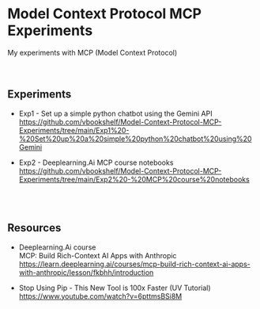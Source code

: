 # Model Context Protocol MCP Experiments
My experiments with MCP (Model Context Protocol)
<br>
<br>
<br>

## Experiments
- Exp1 - Set up a simple python chatbot using the Gemini API<br>
  https://github.com/vbookshelf/Model-Context-Protocol-MCP-Experiments/tree/main/Exp1%20-%20Set%20up%20a%20simple%20python%20chatbot%20using%20Gemini

- Exp2 - Deeplearning.Ai MCP course notebooks<br>
https://github.com/vbookshelf/Model-Context-Protocol-MCP-Experiments/tree/main/Exp2%20-%20MCP%20course%20notebooks
<br>
<br>

## Resources
- Deeplearning.Ai course<br>
MCP: Build Rich-Context AI Apps with Anthropic<br>
https://learn.deeplearning.ai/courses/mcp-build-rich-context-ai-apps-with-anthropic/lesson/fkbhh/introduction

- Stop Using Pip - This New Tool is 100x Faster (UV Tutorial)<br>
https://www.youtube.com/watch?v=6pttmsBSi8M

<br>
<br>

